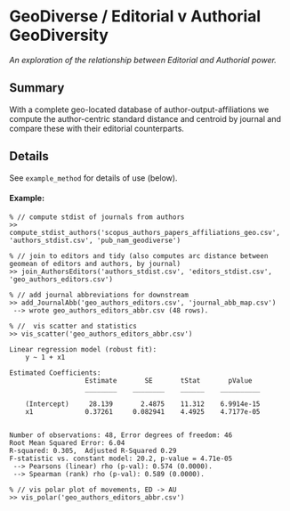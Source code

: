 # GeoDiverse / Editorial v Authorial GeoDiversity
_An exploration of the relationship between Editorial and Authorial power._

## Summary
With a complete geo-located database of author-output-affiliations we compute the author-centric standard distance and centroid by journal and compare these with their editorial counterparts.

## Details
See `example_method` for details of use (below).

#### Example:
```
% // compute stdist of journals from authors
>> compute_stdist_authors('scopus_authors_papers_affiliations_geo.csv', 'authors_stdist.csv', 'pub_nam_geodiverse')

% // join to editors and tidy (also computes arc distance between geomean of editors and authors, by journal)
>> join_AuthorsEditors('authors_stdist.csv', 'editors_stdist.csv', 'geo_authors_editors.csv')

% // add journal abbreviations for downstream
>> add_JournalAbb('geo_authors_editors.csv', 'journal_abb_map.csv')
 --> wrote geo_authors_editors_abbr.csv (48 rows).

% //  vis scatter and statistics
>> vis_scatter('geo_authors_editors_abbr.csv')

Linear regression model (robust fit):
    y ~ 1 + x1

Estimated Coefficients:
                   Estimate       SE       tStat       pValue  
                   ________    ________    ______    __________

    (Intercept)     28.139       2.4875    11.312    6.9914e-15
    x1             0.37261     0.082941    4.4925    4.7177e-05


Number of observations: 48, Error degrees of freedom: 46
Root Mean Squared Error: 6.04
R-squared: 0.305,  Adjusted R-Squared 0.29
F-statistic vs. constant model: 20.2, p-value = 4.71e-05
 --> Pearsons (linear) rho (p-val): 0.574 (0.0000).
 --> Spearman (rank) rho (p-val): 0.589 (0.0000).

% // vis polar plot of movements, ED -> AU
>> vis_polar('geo_authors_editors_abbr.csv')

```


